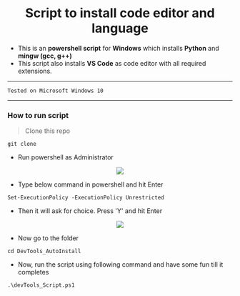 <div align=center>

# Script to install code editor and language 
 
</div>

- This is an **powershell script** for **Windows** which installs **Python** and **mingw (gcc, g++)**
- This script also installs **VS Code** as code editor with all required extensions.

***  ***

```
Tested on Microsoft Windows 10
```

*** ***

### How to run script

> Clone this repo
```
git clone 
```

- Run powershell as Administrator 

<div align=center>
<img src= />
</div>

- Type below command in powershell and hit Enter

```
Set-ExecutionPolicy -ExecutionPolicy Unrestricted
```
- Then it will ask for choice. Press 'Y' and hit Enter

<div align=center>
<img src= />
</div>

- Now go to the folder
```
cd DevTools_AutoInstall
```

- Now, run the script using following command and have some fun till it completes
```
.\devTools_Script.ps1
```

